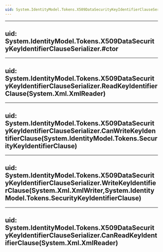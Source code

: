 ```yaml
---
uid: System.IdentityModel.Tokens.X509DataSecurityKeyIdentifierClauseSerializer
---
```


---
uid: System.IdentityModel.Tokens.X509DataSecurityKeyIdentifierClauseSerializer.#ctor
---

---
uid: System.IdentityModel.Tokens.X509DataSecurityKeyIdentifierClauseSerializer.ReadKeyIdentifierClause(System.Xml.XmlReader)
---

---
uid: System.IdentityModel.Tokens.X509DataSecurityKeyIdentifierClauseSerializer.CanWriteKeyIdentifierClause(System.IdentityModel.Tokens.SecurityKeyIdentifierClause)
---

---
uid: System.IdentityModel.Tokens.X509DataSecurityKeyIdentifierClauseSerializer.WriteKeyIdentifierClause(System.Xml.XmlWriter,System.IdentityModel.Tokens.SecurityKeyIdentifierClause)
---

---
uid: System.IdentityModel.Tokens.X509DataSecurityKeyIdentifierClauseSerializer.CanReadKeyIdentifierClause(System.Xml.XmlReader)
---
